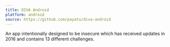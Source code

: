 ```yaml
---
title: DIVA Android
platform: android
source: https://github.com/payatu/diva-android
---
```


An app intentionally designed to be insecure which has received updates in 2016 and contains 13 different challenges.
